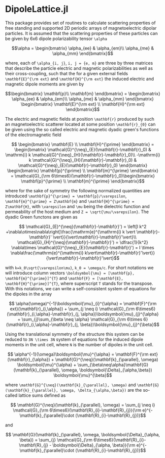 # DipoleLattice.jl

This package provides set of routines to calculate scattering properties of free standing and supported 2D periodic arrays of magnetoelectric dipolar particles. It is assumed that the scattering properties of these particles can be given by 6x6 dipole polarizability tensor ``\alpha``
```math
\alpha = \begin{bmatrix}
\alpha_{ee} & \alpha_{em}\\
\alpha_{me} & \alpha_{mm}
\end{bmatrix}
```
where, each of ``\alpha_{i, j}``, ``i, j = {e, m}`` are three by three matrices that describe the particle electric and magnetic polarizabilities as well as their cross-coupling, such that the for a given external fields ``\mathbf{E}^{\rm ext}`` and ``\mathbf{H}^{\rm ext}`` the induced electric and magnetic dipole moments are given by

```math
\begin{bmatrix}
\mathbf{p}\\
\mathbf{m}
\end{bmatrix} = \begin{bmatrix}
\alpha_{ee} & \alpha_{em}\\
\alpha_{me} & \alpha_{mm}
\end{bmatrix}
\begin{bmatrix}
\mathbf{E}^{\rm ext} \\
\mathbf{H}^{\rm ext}
\end{bmatrix}
```

The electric and magnetic fields at position ``\mathbf{r}`` produced by such an magnetoelectric scatterer located at some position ``\mathbf{r}_{0}`` can be given using the so called electric and magnetic dyadic green's functions of the electromagnetic field

```math
  \begin{bmatrix}
  \mathbf{E} \\
  \mathbf{H}^{\prime}
  \end{bmatrix} =
  \begin{bmatrix}
    \mathcal{G}^{\neq}_{E}(\mathbf{r}-\mathbf{r}_0) & \mathrm{i} k \mathcal{G}^{\neq}_{H}(\mathbf{r}-\mathbf{r}_0)\\
    -\mathrm{i} k \mathcal{G}^{\neq}_{H}(\mathbf{r}-\mathbf{r}_0) & \mathcal{G}^{\neq}_{E}(\mathbf{r}-\mathbf{r}_0)
  \end{bmatrix}
  \begin{bmatrix}
  \mathbf{p}^{\prime} \\
  \mathbf{m}^{\prime}
  \end{bmatrix} = \mathcal{G}_{\rm 6\times6}(\mathbf{r}-\mathbf{r}_0)\begin{bmatrix}
  \mathbf{p}^{\prime} \\
  \mathbf{m}^{\prime}
  \end{bmatrix}
```
where for the sake of symmetry the following normalized quantities are introduced ``\mathbf{p}^{\prime} = \mathbf{p}/\varepsilon``, ``\mathbf{m}^{\prime} = Z\mathbf{m}`` and ``\mathbf{H}^{\prime} = Z\mathbf{H}``, with ``\varepsilon`` and ``\mu`` being the dielectric function and permeability of the host medium and ``Z = \sqrt{\mu/\varepsilon}``. The dyadic Green functons are given as

```math
  \mathcal{G}_{E}^{\neq}(\mathbf{r}-\mathbf{r}') = \left[I k^2 +\nabla\otimes\nabla\right]\frac{\mathrm{e}^{\mathrm{i} k \vert \mathbf{r}-\mathbf{r}' \vert}}{\vert\mathbf{r}-\mathbf{r}'\vert}\\
  \mathcal{G}_{H}^{\neq}(\mathbf{r}-\mathbf{r}') = \dfrac{1}{k^2} \nabla\times \mathcal{G}^{\neq}_{E}(\mathbf{r}-\mathbf{r}') = I  \times \nabla\frac{\mathrm{e}^{\mathrm{i} k\vert\mathbf{r}-\mathbf{r}'\vert}}{\vert\mathbf{r}-\mathbf{r}'\vert}
```
with ``k=k_0\sqrt{\varepsilon\mu}``, ``k_0 = \omega/c``. For short notations we will introduce column vectors
``\boldsymbol{\mu} = [\mathbf{p}, \mathbf{m}^{\prime}]^{T}`` and ``\mathbf{F} = [\mathbf{E}, \mathbf{H}^{\prime}]^{T}``, where superscript `T` stands for the transpose. With this notations, we can write a self-consistent system of equations for the dipoles in the array

```math
  \alpha(\omega)^{-1}\boldsymbol{\mu}_{i}^{\alpha} = \mathbf{F}^{\rm ext}(\mathbf{r}_{i,\alpha}) + \sum_{j \neq i} \mathcal{G}_{\rm 6\times6}(\mathbf{r}_{i,\alpha}-\mathbf{r}_{j, \alpha})\boldsymbol{\mu}_{j}^{\alpha} + \sum_{j}\sum_{\beta \neq \alpha} \mathcal{G}_{\rm 6\times 6}(\mathbf{r}_{i,\alpha}-\mathbf{r}_{j, \beta})\boldsymbol{\mu}_{j}^{\beta}
```

Using the translational symmetry of the structure this system can be reduced to ``3N \times 3N`` system of equations for the induced dipole moments in the unit cell, where `N` is the number of dipoles in the unit cell.

```math
  \alpha^{-1}(\omega)\boldsymbol{\mu}^{\alpha} = \mathbf{F}^{\rm ext}(\mathbf{r}_{\alpha}) + \mathbf{G}^{\neq}(\mathbf{k}_{\parallel}, \omega) \boldsymbol{\mu}^{\alpha} + \sum_{\beta\neq\alpha}\mathbf{G}(\mathbf{k}_{\parallel}, \omega, \boldsymbol{\Delta}_{\alpha,\beta}) \boldsymbol{\mu}^{\beta}
```

where ``\mathbf{G}^{\neq}(\mathbf{k}_{\parallel}, \omega)`` and ``\mathbf{G}(\mathbf{k}_{\parallel}, \omega, \Delta_{\alpha,\beta})`` are the so-called lattice sums defined as

```math
  \mathbf{G}^{\neq}(\mathbf{k}_{\parallel}, \omega) = \sum_{j \neq i} \mathcal{G}_{\rm 6\times6}(\mathbf{R}_{i}-\mathbf{R}_{j}){\rm e}^{-\mathbf{k}_{\parallel}\cdot (\mathbf{R}_{i}-\mathbf{R}_{j})}
```
and

```math
  \mathbf{G}(\mathbf{k}_{\parallel}, \omega, \boldsymbol{\Delta}_{\alpha, \beta}) = \sum_{j} \mathcal{G}_{\rm 6\times6}(\mathbf{R}_{i}-\mathbf{R}_{j} - \boldsymbol{\Delta}_{\alpha, \beta}){\rm e}^{-\mathbf{k}_{\parallel}\cdot (\mathbf{R}_{i}-\mathbf{R}_{j})}
```
